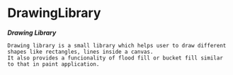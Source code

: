 # DrawingLibrary

***Drawing Library***
```
Drawing library is a small library which helps user to draw different shapes like rectangles, lines inside a canvas.
It also provides a funcionality of flood fill or bucket fill similar to that in paint application.
```
